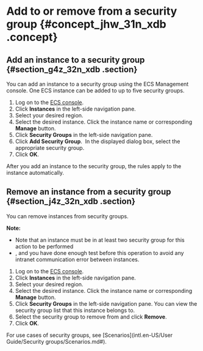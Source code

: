 # Add to or remove from a security group {#concept_jhw_31n_xdb .concept}

## Add an instance to a security group {#section_g4z_32n_xdb .section}

You can add an instance to a security group using the ECS Management console. One ECS instance can be added to up to five security groups.

1.  Log on to the [ECS console](https://ecs.console.aliyun.com/?spm=a2c4g.11186623.2.9.FNEORG#/home).
2.  Click **Instances** in the left-side navigation pane.
3.  Select your desired region.
4.  Select the desired instance. Click the instance name or corresponding **Manage** button.
5.  Click **Security Groups** in the left-side navigation pane.
6.  Click **Add Security Group**.  In the displayed dialog box, select the appropriate security group.
7.  Click **OK**.

After you add an instance to the security group, the rules apply to the instance automatically. 

## Remove an instance from a security group {#section_j4z_32n_xdb .section}

You can remove instances from security groups.

**Note:** 

-   Note that an instance must be in at least two security group for this action to be performed
-   , and you have done enough test before this operation to avoid any intranet communication error between instances.

1.  Log on to the [ECS console](https://ecs.console.aliyun.com/?spm=a2c4g.11186623.2.9.FNEORG#/home).
2.  Click **Instances** in the left-side navigation pane.
3.  Select your desired region.
4.  Select the desired instance. Click the instance name or corresponding **Manage** button.
5.  Click **Security Groups** in the left-side navigation pane. You can view the security group list that this instance belongs to. 
6.  Select the security group to remove from and click **Remove**.
7.  Click **OK**.

For use cases of security groups, see [Scenarios](intl.en-US/User Guide/Security groups/Scenarios.md#).

